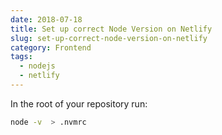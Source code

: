 ```yaml
---
date: 2018-07-18
title: Set up correct Node Version on Netlify
slug: set-up-correct-node-version-on-netlify
category: Frontend
tags:
  - nodejs
  - netlify
---
```


In the root of your repository run: 

```bash
node -v  > .nvmrc
```
